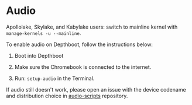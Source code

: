 # Audio

Apollolake, Skylake, and Kabylake users: switch to mainline kernel with `manage-kernels -u --mainline`.

To enable audio on Depthboot, follow the instructions below:

1. Boot into Depthboot

2. Make sure the Chromebook is connected to the internet.

3. Run: `setup-audio` in the Terminal.

If audio still doesn't work, please open an issue with the device codename and distribution choice in [audio-scripts](https://github.com/eupnea-linux/audio-scripts/issues) repository.
